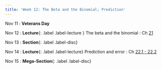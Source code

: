 ```yaml
---
title: 'Week 12: The Beta and the Binomial; Prediction'
---
```

Nov 11
: **Veterans Day**

Nov 12
: **Lecture**{: .label .label-lecture } The beta and the binomial
    : Ch [21](http://prob140.org/textbook/content/Chapter_21/00_The_Beta_and_the_Binomial.html)
    

Nov 13
: **Section**{: .label .label-disc}

Nov 14
: **Lecture**{: .label .label-lecture} Prediction and error
    : Ch [22.1 - 22.2](http://prob140.org/textbook/content/Chapter_22/00_Prediction.html)

Nov 15
: **Mega-Section**{: .label .label-disc}
